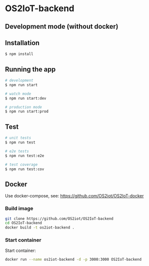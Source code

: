 # OS2IoT-backend

## Development mode (without docker)

## Installation

```bash
$ npm install
```

## Running the app

```bash
# development
$ npm run start

# watch mode
$ npm run start:dev

# production mode
$ npm run start:prod
```

## Test

```bash
# unit tests
$ npm run test

# e2e tests
$ npm run test:e2e

# test coverage
$ npm run test:cov
```
## Docker

Use docker-compose, see: https://github.com/OS2iot/OS2IoT-docker

### Build image
```bash
git clone https://github.com/OS2iot/OS2IoT-backend
cd OS2IoT-backend
docker build -t os2iot-backend .
```
### Start container
Start container:
```bash
docker run --name os2iot-backend -d -p 3000:3000 OS2IoT-backend
```
